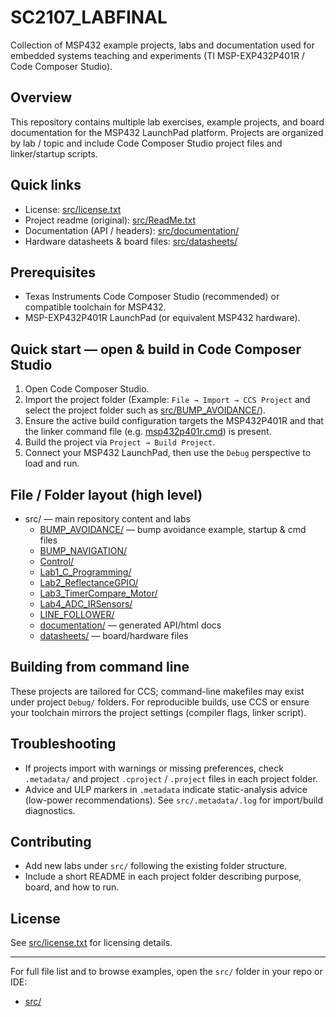 # SC2107_LABFINAL
Collection of MSP432 example projects, labs and documentation used for embedded systems teaching and experiments (TI MSP-EXP432P401R / Code Composer Studio).

## Overview
This repository contains multiple lab exercises, example projects, and board documentation for the MSP432 LaunchPad platform. Projects are organized by lab / topic and include Code Composer Studio project files and linker/startup scripts.

## Quick links
- License: [src/license.txt](src/license.txt)  
- Project readme (original): [src/ReadMe.txt](src/ReadMe.txt)  
- Documentation (API / headers): [src/documentation/](src/documentation/)  
- Hardware datasheets & board files: [src/datasheets/](src/datasheets/)

## Prerequisites
- Texas Instruments Code Composer Studio (recommended) or compatible toolchain for MSP432.
- MSP-EXP432P401R LaunchPad (or equivalent MSP432 hardware).

## Quick start — open & build in Code Composer Studio
1. Open Code Composer Studio.
2. Import the project folder (Example: `File → Import → CCS Project` and select the project folder such as [src/BUMP_AVOIDANCE/](src/BUMP_AVOIDANCE/)).
3. Ensure the active build configuration targets the MSP432P401R and that the linker command file (e.g. [msp432p401r.cmd](src/BUMP_AVOIDANCE/msp432p401r.cmd)) is present.
4. Build the project via `Project → Build Project`.
5. Connect your MSP432 LaunchPad, then use the `Debug` perspective to load and run.

## File / Folder layout (high level)
- src/ — main repository content and labs  
  - [BUMP_AVOIDANCE/](src/BUMP_AVOIDANCE/) — bump avoidance example, startup & cmd files  
  - [BUMP_NAVIGATION/](src/BUMP_NAVIGATION/)  
  - [Control/](src/Control/)  
  - [Lab1_C_Programming/](src/Lab1_C_Programming/)  
  - [Lab2_ReflectanceGPIO/](src/Lab2_ReflectanceGPIO/)  
  - [Lab3_TimerCompare_Motor/](src/Lab3_TimerCompare_Motor/)  
  - [Lab4_ADC_IRSensors/](src/Lab4_ADC_IRSensors/)  
  - [LINE_FOLLOWER/](src/LINE_FOLLOWER/)  
  - [documentation/](src/documentation/) — generated API/html docs  
  - [datasheets/](src/datasheets/) — board/hardware files

## Building from command line
These projects are tailored for CCS; command-line makefiles may exist under project `Debug/` folders. For reproducible builds, use CCS or ensure your toolchain mirrors the project settings (compiler flags, linker script).

## Troubleshooting
- If projects import with warnings or missing preferences, check `.metadata/` and project `.cproject` / `.project` files in each project folder.
- Advice and ULP markers in `.metadata` indicate static-analysis advice (low-power recommendations). See `src/.metadata/.log` for import/build diagnostics.

## Contributing
- Add new labs under `src/` following the existing folder structure.
- Include a short README in each project folder describing purpose, board, and how to run.

## License
See [src/license.txt](src/license.txt) for licensing details.

---

For full file list and to browse examples, open the `src/` folder in your repo or IDE:
- [src/](src/)
